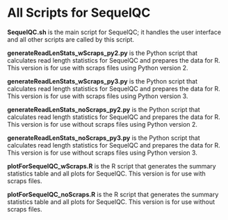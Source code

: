 # All Scripts for SequelQC

**SequelQC.sh** is the main script for SequelQC; it handles the user interface and all other scripts are called by this script.

**generateReadLenStats_wScraps_py2.py** is the Python script that calculates read length statistics for SequelQC and prepares the data for R.  This version is for use with scraps files using Python version 2.

**generateReadLenStats_wScraps_py3.py** is the Python script that calculates read length statistics for SequelQC and prepares the data for R.  This version is for use with scraps files using Python version 3.

**generateReadLenStats_noScraps_py2.py** is the Python script that calculates read length statistics for SequelQC and prepares the data for R.  This version is for use without scraps files using Python version 2.

**generateReadLenStats_noScraps_py3.py** is the Python script that calculates read length statistics for SequelQC and prepares the data for R.  This version is for use without scraps files using Python version 3.

**plotForSequelQC_wScraps.R** is the R script that generates the summary statistics table and all plots for SequelQC.  This version is for use with scraps files.

**plotForSequelQC_noScraps.R** is the R script that generates the summary statistics table and all plots for SequelQC.  This version is for use without scraps files.



